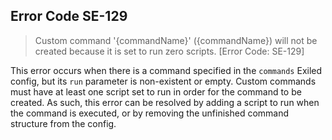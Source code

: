 ## Error Code SE-129
> Custom command '{commandName}' ({commandName}) will not be created because it is set to run zero scripts. [Error Code: SE-129]

This error occurs when there is a command specified in the `commands` Exiled config, but its `run` parameter is non-existent or empty. Custom commands must have at least one script set to run in order for the command to be created. As such, this error can be resolved by adding a script to run when the command is executed, or by removing the unfinished command structure from the config.